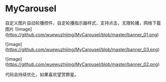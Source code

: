 # MyCarousel
自定义图片自动轮播控件，自定轮播指示器样式，支持点击，无限轮播，网络下载图片
![image] (https://github.com/wuewuzhijing/MyCarousel/blob/master/banner_01.png)

![image] (https://github.com/wuewuzhijing/MyCarousel/blob/master/banner_03.png)

![image] (https://github.com/wuewuzhijing/MyCarousel/blob/master/banner_02.png)

代码会持续优化，如果喜欢望赏颗星。
